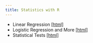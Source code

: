 ```yaml
---
title: Statistics with R
---
```


 * Linear Regression [[html]](/practical/Statistics_with_R/Linear_Regression.html)
 * Logistic Regression and More [[html]](/practical/Statistics_with_R/Logistic_Regression_and_More.html)
 * Statistical Tests [[html]](/practical/Statistics_with_R/Statistical_Tests.html)
